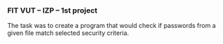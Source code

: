 ### FIT VUT – IZP – 1st project
The task was to create a program that would check if passwords from a given file match selected security criteria.
